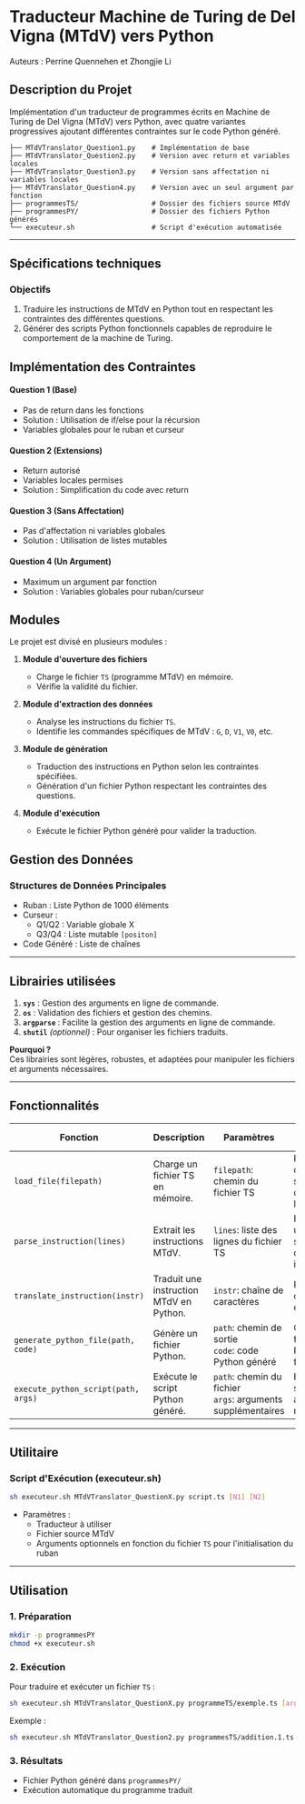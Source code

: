 # Traducteur Machine de Turing de Del Vigna (MTdV) vers Python

Auteurs : Perrine Quennehen et Zhongjie Li

## Description du Projet

Implémentation d'un traducteur de programmes écrits en Machine de Turing de Del Vigna (MTdV) vers Python, avec quatre variantes progressives ajoutant différentes contraintes sur le code Python généré.

```
├── MTdVTranslator_Question1.py    # Implémentation de base
├── MTdVTranslator_Question2.py    # Version avec return et variables locales
├── MTdVTranslator_Question3.py    # Version sans affectation ni variables locales
├── MTdVTranslator_Question4.py    # Version avec un seul argument par fonction
├── programmesTS/                  # Dossier des fichiers source MTdV
├── programmesPY/                  # Dossier des fichiers Python générés
└── executeur.sh                   # Script d'exécution automatisée
```

---

## Spécifications techniques

### Objectifs

1. Traduire les instructions de MTdV en Python tout en respectant les contraintes des différentes questions.
2. Générer des scripts Python fonctionnels capables de reproduire le comportement de la machine de Turing.

## Implémentation des Contraintes

#### Question 1 (Base)

- Pas de return dans les fonctions
- Solution : Utilisation de if/else pour la récursion
- Variables globales pour le ruban et curseur

#### Question 2 (Extensions)

- Return autorisé
- Variables locales permises
- Solution : Simplification du code avec return

#### Question 3 (Sans Affectation)

- Pas d'affectation ni variables globales
- Solution : Utilisation de listes mutables

#### Question 4 (Un Argument)

- Maximum un argument par fonction
- Solution : Variables globales pour ruban/curseur
  
## Modules

Le projet est divisé en plusieurs modules :

1. **Module d'ouverture des fichiers**
   - Charge le fichier `TS` (programme MTdV) en mémoire.
   - Vérifie la validité du fichier.

2. **Module d'extraction des données**
   - Analyse les instructions du fichier `TS`.
   - Identifie les commandes spécifiques de MTdV : `G`, `D`, `V1`, `V0`, etc.

3. **Module de génération**
   - Traduction des instructions en Python selon les contraintes spécifiées.
   - Génération d'un fichier Python respectant les contraintes des questions.

4. **Module d'exécution**
   - Exécute le fichier Python généré pour valider la traduction.

## Gestion des Données

### Structures de Données Principales

- Ruban : Liste Python de 1000 éléments
- Curseur :
  - Q1/Q2 : Variable globale X
  - Q3/Q4 : Liste mutable `[positon]`
- Code Généré : Liste de chaînes

---

## Librairies utilisées

1. **`sys`** : Gestion des arguments en ligne de commande.
2. **`os`** : Validation des fichiers et gestion des chemins.
3. **`argparse`** : Facilite la gestion des arguments en ligne de commande.
4. **`shutil`** *(optionnel)* : Pour organiser les fichiers traduits.

**Pourquoi ?**  
Ces librairies sont légères, robustes, et adaptées pour manipuler les fichiers et arguments nécessaires.

---

## Fonctionnalités

| **Fonction**                 | **Description**                                    | **Paramètres**                                                 | **Résultat attendu**                                                                 |
|-------------------------------|----------------------------------------------------|----------------------------------------------------------------|--------------------------------------------------------------------------------------|
| `load_file(filepath)`         | Charge un fichier TS en mémoire.                  | `filepath`: chemin du fichier TS                              | Retourne le contenu sous forme de liste de lignes.                                   |
| `parse_instruction(lines)`    | Extrait les instructions MTdV.                    | `lines`: liste des lignes du fichier TS                       | Retourne une structure de données interprétable.                                     |
| `translate_instruction(instr)`| Traduit une instruction MTdV en Python.           | `instr`: chaîne de caractères                                 | Retourne le code Python équivalent.                                                 |
| `generate_python_file(path, code)` | Génère un fichier Python.                   | `path`: chemin de sortie<br>`code`: code Python généré        | Crée un fichier Python fonctionnel.                                                 |
| `execute_python_script(path, args)` | Exécute le script Python généré.           | `path`: chemin du fichier<br>`args`: arguments supplémentaires| Exécute le script et affiche les résultats.                                         |

---
## Utilitaire

### Script d'Exécution (executeur.sh)

```bash
sh executeur.sh MTdVTranslator_QuestionX.py script.ts [N1] [N2]
```

- Paramètres :
  - Traducteur à utiliser
  - Fichier source MTdV
  - Arguments optionnels en fonction du fichier `TS` pour l'initialisation du ruban

---

## Utilisation

### 1. Préparation

```bash
mkdir -p programmesPY
chmod +x executeur.sh
```

### 2. Exécution

Pour traduire et exécuter un fichier `TS` :

```bash
sh executeur.sh MTdVTranslator_QuestionX.py programmeTS/exemple.ts [arg1] [arg2]
```

Exemple :

```bash
sh executeur.sh MTdVTranslator_Question2.py programmesTS/addition.1.ts 14 20
```

### 3. Résultats

- Fichier Python généré dans `programmesPY/`
- Exécution automatique du programme traduit
